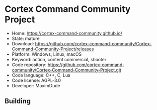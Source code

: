 # Cortex Command Community Project

- Home: https://cortex-command-community.github.io/
- State: mature
- Download: https://github.com/cortex-command-community/Cortex-Command-Community-Project/releases
- Platform: Windows, Linux, macOS
- Keyword: action, content commercial, shooter
- Code repository: https://github.com/cortex-command-community/Cortex-Command-Community-Project.git
- Code language: C++, C, Lua
- Code license: AGPL-3.0
- Developer: MaximDude

## Building
